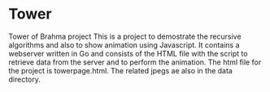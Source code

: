# Tower
Tower of Brahma project
This is a project to demostrate the recursive algorithms and also to show animation using Javascript. 
It contains a webserver written in Go and consists of the HTML file with the script to retrieve data 
from the server and to perform the animation. The html file for the project is towerpage.html. 
The related jpegs ae also in the data directory.
